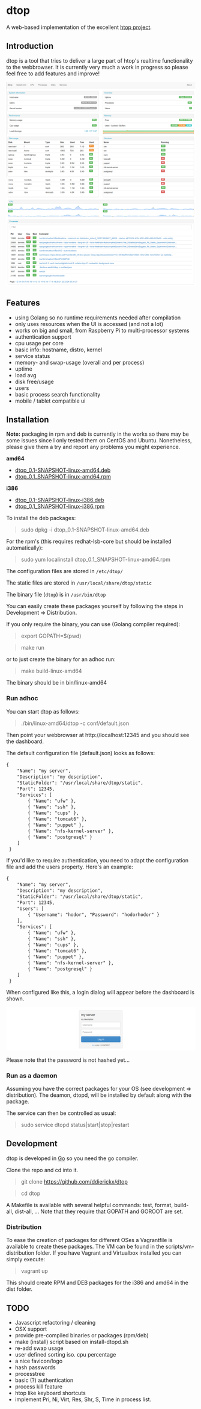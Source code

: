 # dtop #

A web-based implementation of the excellent [htop project](http://htop.sourceforge.net).

## Introduction ##

dtop is a tool that tries to deliver a large part of htop's realtime functionality to the webbrowser. It is currently very much a work in progress so please feel free to add features and improve!

![Image](/doc/screenshot1.png?raw=true)
![Image](/doc/screenshot2.png?raw=true)

## Features ##

*   using Golang so no runtime requirements needed after compilation
*   only uses resources when the UI is accessed (and not a lot)
*   works on big and small, from Raspberry Pi to multi-processor systems
*	authentication support
*	cpu usage per core
*   basic info: hostname, distro, kernel
*	service status
*	memory- and swap-usage (overall and per process)
*	uptime
*	load avg
*	disk free/usage
*	users
*	basic process search functionality
*   mobile / tablet compatible ui

## Installation ##

**Note:** packaging in rpm and deb is currently in the works so there may be some issues since I only tested them on CentOS and Ubuntu. Nonetheless, please give them a try and report any problems you might experience.

**amd64**

* [dtop_0.1-SNAPSHOT-linux-amd64.deb](https://www.dropbox.com/s/6ojuotr6telttm9/dtop_0.1-SNAPSHOT-linux-amd64.deb)
* [dtop_0.1_SNAPSHOT-linux-amd64.rpm](https://www.dropbox.com/s/8lv07hy55cnyqiz/dtop_0.1_SNAPSHOT-linux-amd64.rpm)

**i386**

* [dtop_0.1-SNAPSHOT-linux-i386.deb](https://www.dropbox.com/s/jgrkmbh8j7fzs8c/dtop_0.1-SNAPSHOT-linux-i386.deb)
* [dtop_0.1_SNAPSHOT-linux-i386.rpm](https://www.dropbox.com/s/yxrgsoc484ej4cr/dtop_0.1_SNAPSHOT-linux-i386.rpm)

To install the deb packages:

> sudo dpkg -i dtop_0.1-SNAPSHOT-linux-amd64.deb

For the rpm's (this requires redhat-lsb-core but should be installed automatically):

> sudo yum localinstall dtop_0.1_SNAPSHOT-linux-amd64.rpm

The configuration files are stored in `/etc/dtop/`

The static files are stored in `/usr/local/share/dtop/static`

The binary file (`dtop`) is in `/usr/bin/dtop`

You can easily create these packages yourself by following the steps in Development => Distribution.

If you only require the binary, you can use (Golang compiler required):

> export GOPATH=$(pwd)

> make run

or to just create the binary for an adhoc run:

> make build-linux-amd64

The binary should be in bin/linux-amd64

### Run adhoc

You can start dtop as follows:

> ./bin/linux-amd64/dtop -c conf/default.json

Then point your webbrowser at http://localhost:12345 and you should see the dashboard.

The default configuration file (default.json) looks as follows:

	{
	    "Name": "my server",
	    "Description": "my description",
	    "StaticFolder": "/usr/local/share/dtop/static",
	    "Port": 12345,
	    "Services": [
	        { "Name": "ufw" },
	        { "Name": "ssh" },
	        { "Name": "cups" },
	        { "Name": "tomcat6" },
	        { "Name": "puppet" },
	        { "Name": "nfs-kernel-server" },
	        { "Name": "postgresql" }
	    ]
	 }

If you'd like to require authentication, you need to adapt the configuration file and add the users property. Here's an example:

	{
	    "Name": "my server",
	    "Description": "my description",
	    "StaticFolder": "/usr/local/share/dtop/static",
	    "Port": 12345,
	    "Users": [
	    	{ "Username": "hodor", "Password": "hodorhodor" }
	    ],
	    "Services": [
	        { "Name": "ufw" },
	        { "Name": "ssh" },
	        { "Name": "cups" },
	        { "Name": "tomcat6" },
	        { "Name": "puppet" },
	        { "Name": "nfs-kernel-server" },
	        { "Name": "postgresql" }
	    ]
	 }

When configured like this, a login dialog will appear before the dashboard is shown.

![Image](/doc/screenshot3.png?raw=true)

Please note that the password is not hashed yet...

### Run as a daemon

Assuming you have the correct packages for your OS (see development => distribution). The deamon, dtopd, will be installed by default along with the package.

The service can then be controlled as usual:

> sudo service dtopd status|start|stop|restart

## Development ##

dtop is developed in [Go](http://golang.org) so you need the go compiler.

Clone the repo and cd into it.

> git clone https://github.com/ddierickx/dtop

> cd dtop

A Makefile is available with several helpful commands: test, format, build-all, dist-all, ... Note that they require that GOPATH and GOROOT are set.

### Distribution ###

To ease the creation of packages for different OSes a Vagrantfile is available to create these packages. The VM can be found in the scripts/vm-distribution folder. If you have Vagrant and Virtualbox installed you can simply execute:

> vagrant up

This should create RPM and DEB packages for the i386 and amd64 in the dist folder.

## TODO ##

*	Javascript refactoring / cleaning
*	OSX support
*   provide pre-compiled binaries or packages (rpm/deb)
*   make (install) script based on install-dtopd.sh
*   re-add swap usage
*	user defined sorting iso. cpu percentage
*   a nice favicon/logo
*	hash passwords
*	processtree
*	basic (?) authentication
*	process kill feature
*	htop like keyboard shortcuts
*	implement Pri, Ni, Virt, Res, Shr, S, Time in process list.
